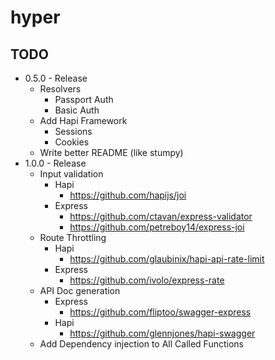 hyper
=====

## TODO
* 0.5.0 - Release
    * Resolvers
        * Passport Auth
        * Basic Auth
    * Add Hapi Framework
        * Sessions
        * Cookies
    * Write better README (like stumpy)
* 1.0.0 - Release
    * Input validation
        * Hapi
            * https://github.com/hapijs/joi
        * Express
            * https://github.com/ctavan/express-validator
            * https://github.com/petreboy14/express-joi
    * Route Throttling
        * Hapi
            * https://github.com/glaubinix/hapi-api-rate-limit
        * Express
            * https://github.com/ivolo/express-rate
    * API Doc generation
        * Express
            * https://github.com/fliptoo/swagger-express
        * Hapi
            * https://github.com/glennjones/hapi-swagger
    * Add Dependency injection to All Called Functions
